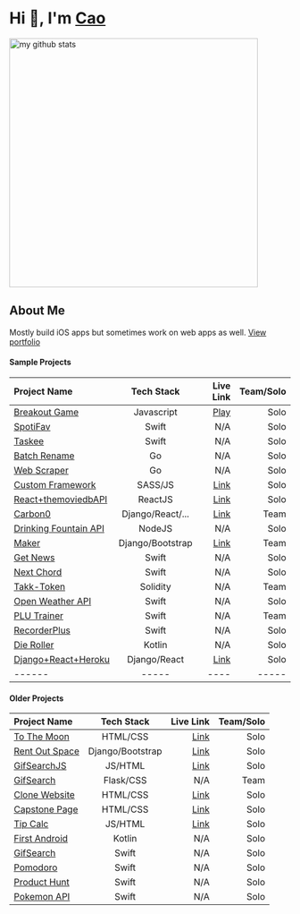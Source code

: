 # Hi 👋, I'm [Cao](https://www.makeschool.com/portfolio/cao-mai)
<p align="left">
<img src="https://github-readme-stats.vercel.app/api?username=caocmai&show_icons=true&title_color=fff&icon_color=ffbb00&text_color=9f9f9f&bg_color=151515" alt="my github stats" width="445"/>
</p>

## About Me
Mostly build iOS apps but sometimes work on web apps as well. [View portfolio](https://www.makeschool.com/portfolio/cao-mai)


#### Sample Projects

| Project Name                                                  | Tech Stack        | Live Link         | Team/Solo|
| :---                                                          | :---:             | ---:              | ---:          |
| [Breakout Game](https://github.com/caocmai/breakout-game)     | Javascript        | [Play](https://caomai.live/breakout-game/)        |Solo |
| [SpotiFav](https://github.com/caocmai/spotiFav)               | Swift             | N/A          | Solo | 
| [Taskee](https://github.com/caocmai/taskee-app)               | Swift             | N/A          | Solo |
| [Batch Rename](https://github.com/caocmai/Batch-Rename)        | Go                | N/A          | Solo | 
| [Web Scraper](https://github.com/caocmai/Web-Scraper)         | Go                  | N/A         | Solo  |
| [Custom Framework](https://github.com/caocmai/custom-css-framework)               | SASS/JS             | [Link](https://caomai.live/custom-css-framework/)         | Solo |
| [React+themoviedbAPI](https://github.com/caocmai/react-themoviedb) | ReactJS         | [Link](https://caocmai.github.io/react-themoviedb) | Solo |
| [Carbon0](https://github.com/Carbon0-Games/carbon0-web-app) | Django/React/...  | [Link](https://carbon0.herokuapp.com/) | Team |
| [Drinking Fountain API](https://github.com/caocmai/drinking-fountains-api) | NodeJS | N/A | Solo |
| [Maker](https://github.com/caocmai/maker) | Django/Bootstrap | [Link](https://maker-s-a.herokuapp.com/) | Team |
| [Get News](https://github.com/caocmai/get-news-app) | Swift | N/A | Solo |
| [Next Chord](https://github.com/caocmai/next-chord) | Swift | N/A | Solo |
| [Takk-Token](https://github.com/ellojess/Takk-Token) | Solidity | N/A | Team |
| [Open Weather API](https://github.com/caocmai/open-weather-api) | Swift | N/A | Solo
| [PLU Trainer](https://github.com/MondaleFelix/PLUTrainer) | Swift | N/A | Team |
| [RecorderPlus](https://github.com/caocmai/Recorder-Plus) | Swift | N/A | Solo |
| [Die Roller](https://github.com/caocmai/die-roller) | Kotlin | N/A | Solo |
| [Django+React+Heroku](https://github.com/caocmai/django-react-heroku) | Django/React | [Link](https://cm-react-test6.herokuapp.com/) | Solo | 
| ------ | ----- | ---- | ----- |

#### Older Projects

| Project Name | Tech Stack | Live Link | Team/Solo|
| :---          | :---:      | ---:      | ---:      |
| [To The Moon](https://github.com/caocmai/to-the-moon) | HTML/CSS | [Link](https://caocmai.github.io/to-the-moon/) | Solo |
| [Rent Out Space](https://github.com/caocmai/renting-out-space-v2) | Django/Bootstrap | [Link](https://renting-out-space-new.herokuapp.com/) | Solo |
| [GifSearchJS](https://github.com/caocmai/gif-search) | JS/HTML | [Link](https://caocmai.github.io/gif-search/) | Solo |
| [GifSearch](https://github.com/NinjaAung/gifSearch) | Flask/CSS | N/A | Team | 
| [Clone Website](https://github.com/caocmai/Clone-URL) | HTML/CSS  | [Link](https://caocmai.github.io/Clone-URL/) | Solo |
| [Capstone Page](https://github.com/caocmai/Capstone) | HTML/CSS | [Link](https://caocmai.github.io/Capstone/) | Solo |
| [Tip Calc](https://github.com/caocmai/tip-calc-v2) | JS/HTML | [Link](https://caocmai.github.io/tip-calc-v2/) | Solo | 
| [First Android](https://github.com/caocmai/my-first-android-app) | Kotlin | N/A | Solo | 
| [GifSearch](https://github.com/caocmai/giphy-search-ios) | Swift | N/A | Solo |
| [Pomodoro](https://github.com/caocmai/mob1-3-pomodoro) | Swift | N/A | Solo |
| [Product Hunt](https://github.com/caocmai/product-hunt) | Swift | N/A | Solo |
| [Pokemon API](https://github.com/caocmai/mob1.3-fetching-from-api) | Swift | N/A | Solo |





